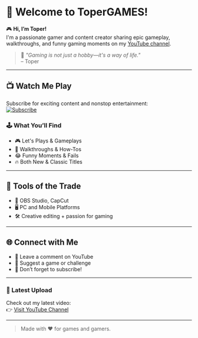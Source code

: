 
# 👋 Welcome to ToperGAMES!

🎮 **Hi, I’m Toper!**  
I'm a passionate gamer and content creator sharing epic gameplay, walkthroughs, and funny gaming moments on my [YouTube channel](https://www.youtube.com/@ToperGAMES).

> 🚀 *"Gaming is not just a hobby—it's a way of life."*  
> – Toper

---

## 📺 Watch Me Play

Subscribe for exciting content and nonstop entertainment:  
[![Subscribe](https://img.shields.io/badge/YouTube-Subscribe-red?style=for-the-badge&logo=youtube)](https://www.youtube.com/@ToperGAMES)

### 🕹️ What You’ll Find

- 🎮 Let's Plays & Gameplays  
- 🧩 Walkthroughs & How-Tos  
- 😂 Funny Moments & Fails  
- 🔥 Both New & Classic Titles

---

## 🧰 Tools of the Trade

- 🎥 OBS Studio, CapCut  
- 🖥️ PC and Mobile Platforms  
- 🛠️ Creative editing + passion for gaming

---

## 🌐 Connect with Me

- 💬 Leave a comment on YouTube  
- 📣 Suggest a game or challenge  
- 🔔 Don’t forget to subscribe!

---

### 🌟 Latest Upload

Check out my latest video:  
👉 [Visit YouTube Channel](https://www.youtube.com/@ToperGAMES)

---

> Made with ❤️ for games and gamers.
